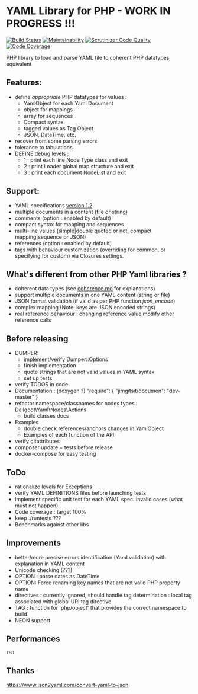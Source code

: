 # YAML Library for PHP - WORK IN PROGRESS !!!

[![Build Status](https://travis-ci.org/dallgoot/yaml.svg?branch=master)](https://travis-ci.org/dallgoot/yaml) [![Maintainability](https://api.codeclimate.com/v1/badges/dfae4b8e665a1d728e3d/maintainability)](https://codeclimate.com/github/dallgoot/yaml/maintainability) [![Scrutinizer Code Quality](https://scrutinizer-ci.com/g/dallgoot/yaml/badges/quality-score.png?b=master)](https://scrutinizer-ci.com/g/dallgoot/yaml/?branch=master) [![Code Coverage](https://scrutinizer-ci.com/g/dallgoot/yaml/badges/coverage.png?b=master)](https://scrutinizer-ci.com/g/dallgoot/yaml/?branch=master)

PHP library to load and parse YAML file to coherent PHP datatypes equivalent

## Features:

- define *appropriate* PHP datatypes for values :
    - YamlObject for each Yaml Document
    - object for mappings
    - array for sequences
    - Compact syntax
    - tagged values as Tag Object
    - JSON, DateTime, etc.
- recover from some parsing errors
- tolerance to tabulations
- DEFINE debug levels :
  - 1 : print each line Node Type class and exit
  - 2 : print Loader global map structure and exit
  - 3 : print each document NodeList and exit

## Support:

- YAML specifications [version 1.2](http://yaml.org/spec/1.2/spec.html)
- multiple documents in a content (file or string)
- comments (option : enabled by default)
- compact syntax for mapping and sequences
- multi-line values (simple|double quoted or not, compact mapping|sequence or JSON)
- references (option : enabled by default)
- tags with behaviour customization (overriding for common, or specifying for custom) via Closures settings.

## What's different from other PHP Yaml libraries ?

- coherent data types (see [coherence.md](./documentation/coherence.md) for explanations)
- support multiple documents in one YAML content (string or file)
- JSON format validation (if valid as per PHP function *json_encode*)
- complex mapping (Note: keys are JSON encoded strings)
- real reference behaviour : changing reference value modify other reference calls

## Before releasing

- DUMPER:
  - implement/verify Dumper::Options
  - finish implementation
  - quote strings that are not valid values in YAML syntax
  - set up tests
- verify TODOS in code
- Documentation : (doxygen ?)
"require": {
  "jimgitsit/documen": "dev-master"
}
- refactor namespace/classnames for nodes types : Dallgoot\Yaml\Nodes\Actions
  - build classes docs
- Examples
  - double check references/anchors changes in YamlObject
  - Examples of each function of the API
- verify gitattributes
- composer update + tests before release
- docker-compose for easy testing

## ToDo
- rationalize levels for Exceptions
- verify YAML DEFINITIONS files before launching tests
- implement specific unit test for each YAML spec. invalid cases (what must not happen)
- Code coverage : target 100%
- keep ./runtests ???
- Benchmarks against other libs

## Improvements

- better/more precise errors identification (Yaml validation) with explanation in YAML content
- Unicode checking (???)
- OPTION : parse dates as DateTime
- OPTION: Force renaming key names that are not valid PHP property name
- directives : currently ignored, should handle tag determination : local tag associated with global URI tag directive
- TAG : function for 'php/object' that provides the correct namespace to build
- NEON support

## Performances

    TBD

## Thanks

https://www.json2yaml.com/convert-yaml-to-json
